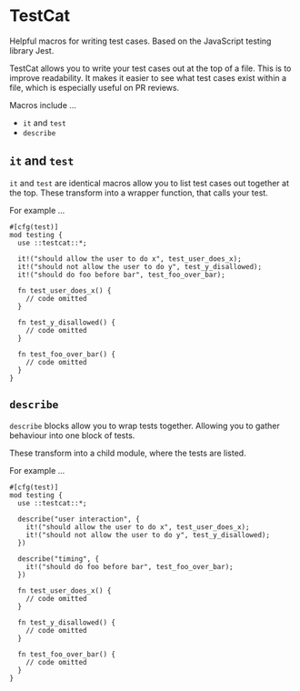 # TestCat

Helpful macros for writing test cases. Based on the JavaScript testing library Jest.

TestCat allows you to write your test cases out at the top of a file.
This is to improve readability. It makes it easier to see what test
cases exist within a file, which is especially useful on PR reviews.

Macros include ...

 * `it` and `test`
 * `describe`

## `it` and `test`

`it` and `test` are identical macros allow you to list test cases out together at the top.
These transform into a wrapper function, that calls your test.

For example ...

```
#[cfg(test)]
mod testing {
  use ::testcat::*;

  it!("should allow the user to do x", test_user_does_x);
  it!("should not allow the user to do y", test_y_disallowed);
  it!("should do foo before bar", test_foo_over_bar);

  fn test_user_does_x() {
    // code omitted
  }

  fn test_y_disallowed() {
    // code omitted
  }

  fn test_foo_over_bar() {
    // code omitted
  }
}
```

## `describe`

`describe` blocks allow you to wrap tests together.
Allowing you to gather behaviour into one block of tests.

These transform into a child module, where the tests are listed.

For example ...

```
#[cfg(test)]
mod testing {
  use ::testcat::*;

  describe("user interaction", {
    it!("should allow the user to do x", test_user_does_x);
    it!("should not allow the user to do y", test_y_disallowed);
  })

  describe("timing", {
    it!("should do foo before bar", test_foo_over_bar);
  })

  fn test_user_does_x() {
    // code omitted
  }

  fn test_y_disallowed() {
    // code omitted
  }

  fn test_foo_over_bar() {
    // code omitted
  }
}
```
